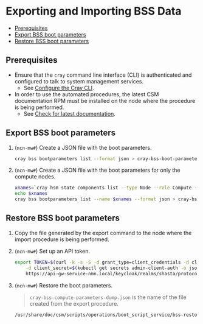 # Exporting and Importing BSS Data

- [Prerequisites](#prerequisites)
- [Export BSS boot parameters](#export-bss-boot-parameters)
- [Restore BSS boot parameters](#restore-bss-boot-parameters)

## Prerequisites

- Ensure that the `cray` command line interface (CLI) is authenticated and configured to talk to system management services.
  - See [Configure the Cray CLI](../configure_cray_cli.md).
- In order to use the automated procedures, the latest CSM documentation RPM must be installed on the node where the procedure is being performed.
  - See [Check for latest documentation](../../update_product_stream/README.md#check-for-latest-documentation).

## Export BSS boot parameters

1. (`ncn-mw#`) Create a JSON file with the boot parameters.

   ```bash
   cray bss bootparameters list --format json > cray-bss-boot-parameters-dump.json
   ```

1. (`ncn-mw#`) Create a JSON file with the boot parameters for only the compute nodes.

   ```bash
   xnames=`cray hsm state components list --type Node --role Compute --format json | jq -r '.[] | map(.ID) | join(",")'`
   echo $xnames
   cray bss bootparameters list --name $xnames --format json > cray-bss-compute-boot-parameters-dump.json
   ```

## Restore BSS boot parameters

1. Copy the file generated by the export command to the node where the import procedure is being performed.

1. (`ncn-mw#`) Set up an API token.

   ```bash
   export TOKEN=$(curl -k -s -S -d grant_type=client_credentials -d client_id=admin-client \
       -d client_secret=$(kubectl get secrets admin-client-auth -o jsonpath='{.data.client-secret}' | base64 -d) \
       https://api-gw-service-nmn.local/keycloak/realms/shasta/protocol/openid-connect/token | jq -r '.access_token')
   ```

1. (`ncn-mw#`) Restore the boot parameters.

   > `cray-bss-compute-parameters-dump.json` is the name of the file created from the export procedure.

   ```bash
   /usr/share/doc/csm/scripts/operations/boot_script_service/bss-restore-bootparameters.sh cray-bss-compute-parameters-dump.json
   ```

